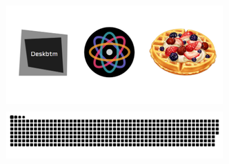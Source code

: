 <img src="Artboard.png" />

![snake](https://raw.githubusercontent.com/Nawbc/Nawbc/output/github-contribution-grid-snake.svg)
